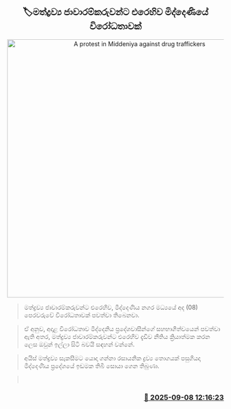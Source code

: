 <p align='center'><b><h2 align='center' title='A protest in Middeniya against drug traffickers'>🏷මත්ද්‍රව්‍ය ජාවාරම්කරුවන්ට එරෙහිව මිද්දෙණියේ විරෝධතාවක්</h2></b></p>
<p align='center'><img src='https://helakuru.sgp1.cdn.digitaloceanspaces.com/esana/images/lib/middeniya-protest.jpg' width='600' alt='A protest in Middeniya against drug traffickers'></p>

> මත්ද්‍රව්‍ය ජාවාරම්කරුවන්ට එරෙහිව, මිද්දෙණිය නගර මධ්‍යයේ අද (08) පෙරවරුවේ විරෝධතාවක් පවත්වා තිබෙනවා.

> ඒ අනුව, අදාළ විරෝධතාව මිද්දෙනිය ප්‍රදේශවාසීන්ගේ සහභාගීත්වයෙන් පවත්වා ඇති අතර, මත්ද්‍රව්‍ය ජාවාරම්කරුවන්ට එරෙහිව දැඩිව නීතිය ක්‍රියාත්මක කරන ලෙස ඔවුන් ඉල්ලා සිටි බවයි සඳහන් වන්නේ.

> අයිස් මත්ද්‍රව්‍ය සැකසීමට යොදා ගන්නා රසායනික ද්‍රව්‍ය තොගයක් පසුගියදා මිද්දෙණිය ප්‍රදේශයේ ඉඩමක තිබී සොයා ගෙන තිබුණා.

>  



<h3 align='right'><a href='https://www.helakuru.lk/esana/p/113409/'>📅 2025-09-08 12:16:23</a></h3>
